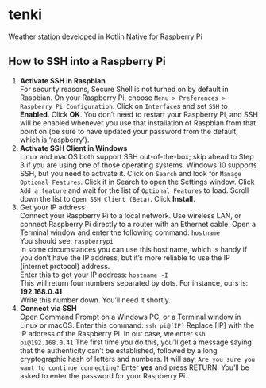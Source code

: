 # tenki
Weather station developed in Kotlin Native for Raspberry Pi

## How to SSH into a Raspberry Pi

1. **Activate SSH in Raspbian**
<br/>For security reasons, Secure Shell is not turned on by default in Raspbian. On your Raspberry Pi, choose `Menu > Preferences > Raspberry Pi Configuration`. Click on `Interface`s and set `SSH` to **Enabled**. Click **OK**. You don’t need to restart your Raspberry Pi, and SSH will be enabled whenever you use that installation of Raspbian from that point on (be sure to have updated your password from the default, which is ‘raspberry’).
2. **Activate SSH Client in Windows**
<br/>Linux and macOS both support SSH out-of-the-box; skip ahead to Step 3 if you are using one of those operating systems.
Windows 10 supports SSH, but you need to activate it. Click on `Search` and look for `Manage Optional Features`. Click it in Search to open the Settings window.
Click `Add a feature` and wait for the list of `Optional Features` to load. Scroll down the list to `Open SSH Client (Beta)`. Click **Install**.
3. Get your IP address
<br/>Connect your Raspberry Pi to a local network. Use wireless LAN, or connect Raspberry Pi directly to a router with an Ethernet cable. Open a Terminal window and enter the following command: `hostname`
<br/>You should see: `raspberrypi`
<br/>In some circumstances you can use this host name, which is handy if you don’t have the IP address, but it’s more reliable to use the IP (internet protocol) address. 
<br/>Enter this to get your IP address: `hostname -I`
<br/>This will return four numbers separated by dots. For instance, ours is: **192.168.0.41**
<br/>Write this number down. You’ll need it shortly.
4. **Connect via SSH**
<br/>Open Command Prompt on a Windows PC, or a Terminal window in Linux or macOS.
Enter this command: `ssh pi@[IP]`
Replace [IP] with the IP address of the Raspberry Pi. In our case, we enter `ssh pi@192.168.0.41`
The first time you do this, you’ll get a message saying that the authenticity can’t be established, followed by a long cryptographic hash of letters and numbers. It will say, `Are you sure you want to continue connecting?`
Enter **yes** and press RETURN. You’ll be asked to enter the password for your Raspberry Pi.
